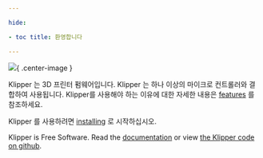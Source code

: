 ```yaml
---

hide:

- toc title: 환영합니다

---
```


![](img/klipper-logo.png){ .center-image }

Klipper 는 3D 프린터 펌웨어입니다. Klipper 는 하나 이상의 마이크로 컨트롤러와 결합하여 사용됩니다. Klipper를 사용해야 하는 이유에 대한 자세한 내용은 [features](Features.md) 를 참조하세요.

Klipper 를 사용하려면 [installing](Installation.md) 로 시작하십시오.

Klipper is Free Software. Read the [documentation](Overview.md) or view [the Klipper code on github](https://github.com/Klipper3d/klipper).
